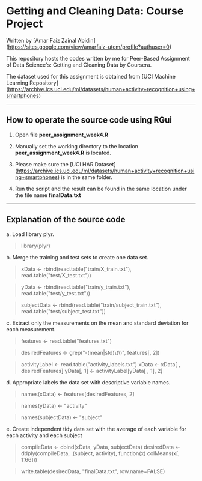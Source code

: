 # Getting and Cleaning Data: Course Project
Written by [Amar Faiz Zainal Abidin] (https://sites.google.com/view/amarfaiz-utem/profile?authuser=0)

This repository hosts the codes written by me for Peer-Based Assignment of Data Science's: Getting and Cleaning Data by Coursera.

The dataset used for this assignment is obtained from [UCI Machine Learning Repository] (https://archive.ics.uci.edu/ml/datasets/human+activity+recognition+using+smartphones)

----
## How to operate the source code using RGui

1. Open file **peer_assignment_week4.R**

2. Manually set the working directory to the location **peer_assignment_week4.R** is located.

3. Please make sure the [UCI HAR Dataset] (https://archive.ics.uci.edu/ml/datasets/human+activity+recognition+using+smartphones) is in the same folder.

4. Run the script and the result can be found in the same location under the file name **finalData.txt**

----
## Explanation of the source code

a. Load library plyr.

> library(plyr)

b. Merge the training and test sets to create one data set.

> xData <- rbind(read.table("train/X_train.txt"), read.table("test/X_test.txt"))

> yData <- rbind(read.table("train/y_train.txt"), read.table("test/y_test.txt"))

> subjectData <- rbind(read.table("train/subject_train.txt"), read.table("test/subject_test.txt"))

c. Extract only the measurements on the mean and 
standard deviation for each measurement.

> features <- read.table("features.txt")

> desiredFeatures <- grep("-(mean|std)\\(\\)", features[, 2])

> activityLabel <- read.table("activity_labels.txt")
xData <- xData[ , desiredFeatures]
yData[, 1] <- activityLabel[yData[ , 1], 2]

d. Appropriate labels the data set with descriptive variable names.

> names(xData) <- features[desiredFeatures, 2]
 
> names(yData) <- "activity"

> names(subjectData) <- "subject"

e. Create independent tidy data set with the average of each variable for each activity and each subject

> compileData <- cbind(xData, yData, subjectData)
desiredData <- ddply(compileData, .(subject, activity), function(x) colMeans(x[, 1:66]))

> write.table(desiredData, "finalData.txt", row.name=FALSE)